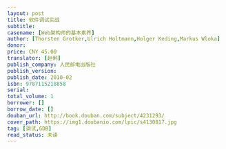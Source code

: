 ```yaml
---
layout: post
title: 软件调试实战
subtitle: 
casename: [Web架构师的基本素养]
author: [Thorsten Grotker,Ulrich Holtmann,Holger Keding,Markus Wloka]
donor: 
price: CNY 45.00
translator: [赵俐]
publish_company: 人民邮电出版社
publish_version: 
publish_date: 2010-02
isbn: 9787115218858
serial: 
total_volume: 1
borrower: []
borrow_date: []
douban_url: http://book.douban.com/subject/4231293/
cover_path: https://img1.doubanio.com/lpic/s4130817.jpg
tag: [调试,GDB]
read_status: 未读
---
```

